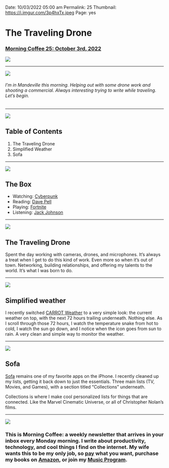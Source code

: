 
Date: 10/03/2022 05:00 am
Permalink: 25
Thumbnail: https://i.imgur.com/3p4hxTx.jpeg
Page: yes

# The Traveling Drone

### [Morning Coffee 25: October 3rd, 2022](https://nashp.com/25)

![](https://nashp.com/_media/mc.gif)

---- 

![](https://i.imgur.com/irr3YhE.jpg)

###### I’m in Mandeville this morning. Helping out with some drone work and shooting a commercial. Always interesting trying to write while traveling. Let’s begin.

---- 

![](https://i.imgur.com/eO2hcg2.jpg)

## Table of Contents

1. The Traveling Drone
2. Simplified Weather
3. Sofa

---- 

![](https://blotcdn.com/blog_7d9c6729f90a4fd68ca68a09e88009f0/_image_cache/7cf7610f-df38-435d-8654-200d185511c1.gif)

## The Box

- Watching: [Cyberpunk](https://www.netflix.com/us/title/81054853?s=i&trkid=13747225&vlang=en&clip=81624918)
- Reading: [Dave Pell](https://www.amazon.com/Please-Scream-Inside-Your-Heart/dp/0306847396/ref=nodl_?dplnkId=6e981e4f-44f2-451c-b54b-b17b3b35b995)
- Playing: [Fortnite](https://www.epicgames.com/fortnite/en-US/home)
- Listening: [Jack Johnson](https://music.apple.com/us/album/sleep-through-the-static/1443122928)

---- 

![](https://i.imgur.com/JKsDLKu.jpg)

## The Traveling Drone

Spent the day working with cameras, drones, and microphones. It’s always a treat when I get to do this kind of work. Even more so when it’s out of town. Networking, building relationships, and offering my talents to the world. It’s what I was born to do.

---- 

![](https://i.imgur.com/dBK2gRe.jpg)

## Simplified weather

I recently switched [CARROT Weather](https://apps.apple.com/us/app/carrot-weather-alerts-radar/id961390574) to a very simple look: the current weather on top, with the next 72 hours trailing underneath. Nothing else. As I scroll through those 72 hours, I watch the temperature snake from hot to cold, I watch the sun go down, and I notice when the icon goes from sun to rain. A very clean and simple way to monitor the weather. 

---- 

![](https://i.imgur.com/WsVIijm.jpg)

## Sofa

[Sofa](https://apps.apple.com/app/id1276554886) remains one of my favorite apps on the iPhone. I recently cleaned up my lists, getting it back down to just the essentials. Three main lists (TV, Movies, and Games), with a section titled “Collections” underneath.  

Collections is where I make cool personalized lists for things that are connected. Like the Marvel Cinematic Universe, or all of Christopher Nolan’s films.

---- 

![](https://i.imgur.com/MwejBou.jpg)

### This is Morning Coffee: a weekly newsletter that arrives in your inbox every Monday morning. I write about productivity, technology, and cool things I find on the internet. My wife wants this to be my only job, so [pay](https://buy.stripe.com/fZe4jqd135LRc4U4gj) what you want, purchase my books on [Amazon](https://www.amazon.com/dp/B0CQQG3JCF?binding=paperback&ref=dbs_dp_awt_sb_pc_tpbk), or join my [Music Program](https://patreon.com/nashp).
